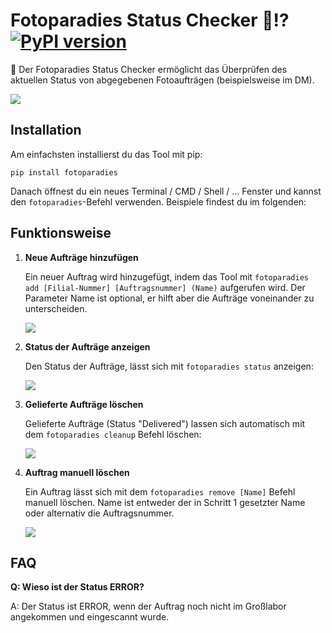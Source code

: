 # Fotoparadies Status Checker 📸⁉️ [![PyPI version](https://badge.fury.io/py/fotoparadies.svg)](https://badge.fury.io/py/fotoparadies)

📝 Der Fotoparadies Status Checker ermöglicht das Überprüfen des aktuellen Status von abgegebenen Fotoaufträgen (beispielsweise im DM).

![](https://github.com/hija/fotoparadies/raw/main/doc/img/01_status.png)

## Installation
Am einfachsten installierst du das Tool mit pip:

`pip install fotoparadies`

Danach öffnest du ein neues Terminal / CMD / Shell / ... Fenster und kannst den `fotoparadies`-Befehl verwenden.
Beispiele findest du im folgenden:

## Funktionsweise
1. **Neue Aufträge hinzufügen**
   
    Ein neuer Auftrag wird hinzugefügt, indem das Tool mit `fotoparadies add [Filial-Nummer] [Auftragsnummer] (Name)` aufgerufen wird.
    Der Parameter Name ist optional, er hilft aber die Aufträge voneinander zu unterscheiden.

    ![](https://github.com/hija/fotoparadies/raw/main/doc/img/00_add.png)

2. **Status der Aufträge anzeigen**

    Den Status der Aufträge, lässt sich mit `fotoparadies status` anzeigen:

    ![](https://github.com/hija/fotoparadies/raw/main/doc/img/01_status.png)

3. **Gelieferte Aufträge löschen**
   
   Gelieferte Aufträge (Status "Delivered") lassen sich automatisch mit dem `fotoparadies cleanup` Befehl löschen:

   ![](https://github.com/hija/fotoparadies/raw/main/doc/img/02_cleanup.png)

4. **Auftrag manuell löschen**

    Ein Auftrag lässt sich mit dem `fotoparadies remove [Name]` Befehl manuell löschen. Name ist entweder der in Schritt 1 gesetzter Name oder alternativ die Auftragsnummer.

    ![](https://github.com/hija/fotoparadies/raw/main/doc/img/03_remove.png)

## FAQ

**Q: Wieso ist der Status ERROR?**

A: Der Status ist ERROR, wenn der Auftrag noch nicht im Großlabor angekommen und eingescannt wurde.
